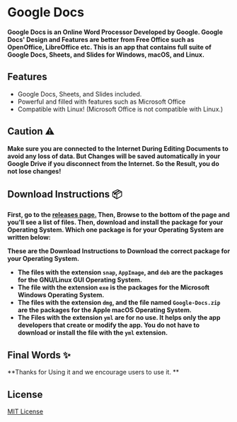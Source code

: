 # Google Docs
**Google Docs is an Online Word Processor Developed by Google. Google Docs' Design and Features are better from Free Office such as OpenOffice, LibreOffice etc. This is an app that contains full suite of Google Docs, Sheets, and Slides for Windows, macOS, and Linux.**

## Features
- Google Docs, Sheets, and Slides included.
- Powerful and filled with features such as Microsoft Office
- Compatible with Linux! (Microsoft Office is not compatible with Linux.)

## Caution ⚠️
**Make sure you are connected to the Internet During Editing Documents to avoid any loss of data. But Changes will be saved automatically in your Google Drive if you disconnect from the Internet. So the Result, you do not lose changes!**

## Download Instructions 📦
**First, go to the [releases page.](https://github.com/Comp-Labs/Google-Docs/releases) Then, Browse to the bottom of the page and you'll see a list of files. Then, download and install the package for your Operating System. Which one package is for your Operating System are written below:**

**These are the Download Instructions to Download the correct package for your Operating System.**

- **The files with the extension `snap`, `AppImage`, and `deb` are the packages for the GNU/Linux GUI Operating System.**
- **The file with the extension `exe` is the packages for the Microsoft Windows Operating System.**
- **The files with the extension `dmg`, and the file named `Google-Docs.zip` are the packages for the Apple macOS Operating System.**
- **The Files with the extension `yml` are for no use. It helps only the app developers that create or modify the app. You do not have to download or install the file with the `yml` extension.**

## Final Words ✨
**Thanks for Using it and we encourage users to use it. **

## License
[MIT License](LICENSE.md)
